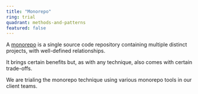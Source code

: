 ```yaml
---
title: "Monorepo"
ring: trial
quadrant: methods-and-patterns
featured: false
---
```


A <a href="https://monorepo.tools/">monorepo</a> is a single source code repository containing multiple distinct projects, 
with well-defined relationships.

It brings certain benefits but, as with any technique, also comes with certain trade-offs.

We are trialing the monorepo technique using various monorepo tools in our client teams. 
